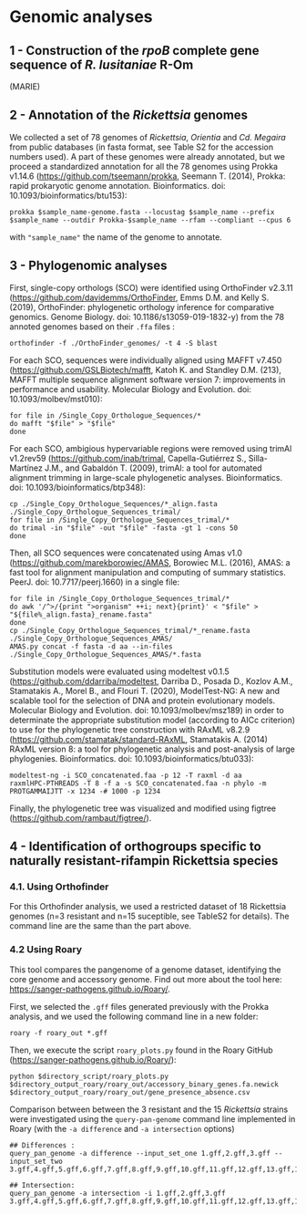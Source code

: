 # Genomic analyses 

## 1 - Construction of the *rpoB* complete gene sequence of *R. lusitaniae* R-Om
(MARIE)


## 2 - Annotation of the *Rickettsia* genomes
We collected a set of 78 genomes of *Rickettsia*, *Orientia* and *Cd. Megaira* from public databases (in fasta format, see Table S2 for the accession numbers used). A part of these genomes were already annotated, but we proceed a standardized annotation for all the 78 genomes using Prokka v1.14.6 (<https://github.com/tseemann/prokka>, Seemann T. (2014), Prokka: rapid prokaryotic genome annotation. Bioinformatics. doi: 10.1093/bioinformatics/btu153):

```
prokka $sample_name-genome.fasta --locustag $sample_name --prefix $sample_name --outdir Prokka-$sample_name --rfam --compliant --cpus 6
```

with ```"sample_name"``` the name of the genome to annotate.


## 3 - Phylogenomic analyses

First, single-copy orthologs (SCO) were identified using OrthoFinder v2.3.11 (<https://github.com/davidemms/OrthoFinder>, Emms D.M. and Kelly S. (2019), OrthoFinder: phylogenetic orthology inference for comparative genomics. Genome Biology. doi: 10.1186/s13059-019-1832-y) from the 78 annoted genomes based on their ```.ffa``` files :

```
orthofinder -f ./OrthoFinder_genomes/ -t 4 -S blast
```

For each SCO, sequences were individually aligned using MAFFT v7.450 (<https://github.com/GSLBiotech/mafft>, Katoh K. and Standley D.M. (213), MAFFT multiple sequence alignment software version 7: improvements in performance and usability. Molecular Biology and Evolution. doi: 10.1093/molbev/mst010):

```
for file in /Single_Copy_Orthologue_Sequences/*
do mafft "$file" > "$file"
done
```

For each SCO, ambigious hypervariable regions were removed using trimAl v1.2rev59 (<https://github.com/inab/trimal>, Capella-Gutiérrez S., Silla-Martínez J.M., and Gabaldón T. (2009), trimAl: a tool for automated alignment trimming in large-scale phylogenetic analyses. Bioinformatics. doi: 10.1093/bioinformatics/btp348):

```
cp ./Single_Copy_Orthologue_Sequences/*_align.fasta ./Single_Copy_Orthologue_Sequences_trimal/
for file in /Single_Copy_Orthologue_Sequences_trimal/*
do trimal -in "$file" -out "$file" -fasta -gt 1 -cons 50
done
```

Then, all SCO sequences were concatenated using Amas v1.0 (<https://github.com/marekborowiec/AMAS>, Borowiec M.L. (2016), AMAS: a fast tool for alignment manipulation and computing of summary statistics. PeerJ. doi: 10.7717/peerj.1660) in a single file:

```
for file in /Single_Copy_Orthologue_Sequences_trimal/*
do awk '/^>/{print ">organism" ++i; next}{print}' < "$file" > "${file%_align.fasta}_rename.fasta"
done
cp ./Single_Copy_Orthologue_Sequences_trimal/*_rename.fasta ./Single_Copy_Orthologue_Sequences_AMAS/
AMAS.py concat -f fasta -d aa --in-files ./Single_Copy_Orthologue_Sequences_AMAS/*.fasta
```

Substitution models were evaluated using modeltest v0.1.5 (<https://github.com/ddarriba/modeltest>, Darriba D., Posada D., Kozlov A.M., Stamatakis A., Morel B., and Flouri T. (2020), ModelTest-NG: A new and scalable tool for the selection of DNA and protein evolutionary models. Molecular Biology and Evolution. doi: 10.1093/molbev/msz189) in order to determinate the appropriate substitution model (according to AICc criterion) to use for the phylogenetic tree construction with RAxML v8.2.9 (<https://github.com/stamatak/standard-RAxML>, Stamatakis A. (2014) RAxML version 8: a tool for phylogenetic analysis and post-analysis of large phylogenies. Bioinformatics. doi: 10.1093/bioinformatics/btu033):

```
modeltest-ng -i SCO_concatenated.faa -p 12 -T raxml -d aa
raxmlHPC-PTHREADS -T 8 -f a -s SCO_concatenated.faa -n phylo -m PROTGAMMAIJTT -x 1234 -# 1000 -p 1234
```

Finally, the phylogenetic tree was visualized and modified using figtree (<https://github.com/rambaut/figtree/>).


## 4 - Identification of orthogroups specific to naturally resistant-rifampin Rickettsia species

### 4.1. Using Orthofinder

For this Orthofinder analysis, we used a restricted dataset of 18 Rickettsia genomes (n=3 resistant and n=15 suceptible, see TableS2 for details). The command line are the same than the part above.


### 4.2 Using Roary

This tool compares the pangenome of a genome dataset, identifying the core genome and accessory genome. Find out more about the tool here: <https://sanger-pathogens.github.io/Roary/>. 

First, we selected the ```.gff``` files generated previously with the Prokka analysis, and we used the following command line in a new folder:

```
roary -f roary_out *.gff
```
Then, we execute the script ```roary_plots.py``` found in the Roary GitHub (<https://sanger-pathogens.github.io/Roary/>):

```
python $directory_script/roary_plots.py $directory_output_roary/roary_out/accessory_binary_genes.fa.newick $directory_output_roary/roary_out/gene_presence_absence.csv
```

Comparison between between the 3 resistant and the 15 *Rickettsia* strains were investigated using the ```query-pan-genome``` command line implemented in Roary (with the ```-a difference``` and ```-a intersection``` options)

```
## Differences :
query_pan_genome -a difference --input_set_one 1.gff,2.gff,3.gff --input_set_two 3.gff,4.gff,5.gff,6.gff,7.gff,8.gff,9.gff,10.gff,11.gff,12.gff,13.gff,14.gff,15.gff

## Intersection:
query_pan_genome -a intersection -i 1.gff,2.gff,3.gff 3.gff,4.gff,5.gff,6.gff,7.gff,8.gff,9.gff,10.gff,11.gff,12.gff,13.gff,14.gff,15.gff
```





